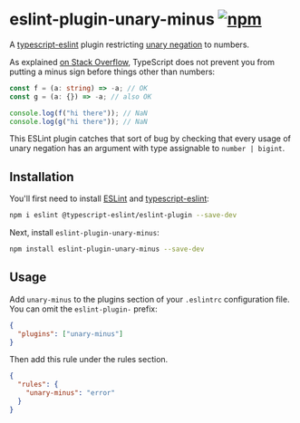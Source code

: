 # eslint-plugin-unary-minus [![npm](https://img.shields.io/npm/v/eslint-plugin-unary-minus)](https://www.npmjs.com/package/eslint-plugin-unary-minus)

A [typescript-eslint][] plugin restricting [unary negation][] to numbers.

As explained [on Stack Overflow][so], TypeScript does not prevent you from
putting a minus sign before things other than numbers:

```typescript
const f = (a: string) => -a; // OK
const g = (a: {}) => -a; // also OK

console.log(f("hi there")); // NaN
console.log(g("hi there")); // NaN
```

This ESLint plugin catches that sort of bug by checking that every usage of
unary negation has an argument with type assignable to `number | bigint`.

## Installation

You'll first need to install [ESLint][eslint] and [typescript-eslint][]:

```sh
npm i eslint @typescript-eslint/eslint-plugin --save-dev
```

Next, install `eslint-plugin-unary-minus`:

```sh
npm install eslint-plugin-unary-minus --save-dev
```

## Usage

Add `unary-minus` to the plugins section of your `.eslintrc` configuration file.
You can omit the `eslint-plugin-` prefix:

```json
{
  "plugins": ["unary-minus"]
}
```

Then add this rule under the rules section.

```json
{
  "rules": {
    "unary-minus": "error"
  }
}
```

[eslint]: https://eslint.org/
[so]: https://stackoverflow.com/q/59573311/5044950
[typescript-eslint]: https://typescript-eslint.io/
[unary negation]: https://developer.mozilla.org/en-US/docs/Web/JavaScript/Reference/Operators/Unary_negation
